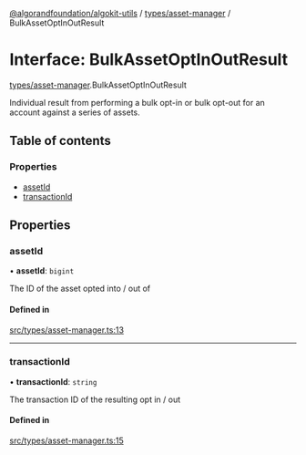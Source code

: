 [@algorandfoundation/algokit-utils](../README.md) / [types/asset-manager](../modules/types_asset_manager.md) / BulkAssetOptInOutResult

# Interface: BulkAssetOptInOutResult

[types/asset-manager](../modules/types_asset_manager.md).BulkAssetOptInOutResult

Individual result from performing a bulk opt-in or bulk opt-out for an account against a series of assets.

## Table of contents

### Properties

- [assetId](types_asset_manager.BulkAssetOptInOutResult.md#assetid)
- [transactionId](types_asset_manager.BulkAssetOptInOutResult.md#transactionid)

## Properties

### assetId

• **assetId**: `bigint`

The ID of the asset opted into / out of

#### Defined in

[src/types/asset-manager.ts:13](https://github.com/algorandfoundation/algokit-utils-ts/blob/main/src/types/asset-manager.ts#L13)

___

### transactionId

• **transactionId**: `string`

The transaction ID of the resulting opt in / out

#### Defined in

[src/types/asset-manager.ts:15](https://github.com/algorandfoundation/algokit-utils-ts/blob/main/src/types/asset-manager.ts#L15)
